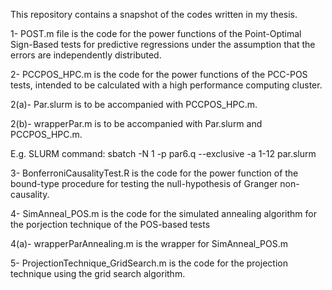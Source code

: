 This repository contains a snapshot of the codes written in my thesis.

1- POST.m file is the code for the power functions of the Point-Optimal Sign-Based tests for predictive regressions
under the assumption that the errors are independently distributed.

2- PCCPOS_HPC.m is the code for the power functions of the PCC-POS tests, intended to be calculated with a high performance computing cluster. 

2(a)- Par.slurm is to be accompanied with PCCPOS_HPC.m.

2(b)- wrapperPar.m is to be accompanied with Par.slurm and PCCPOS_HPC.m.

E.g. SLURM command: sbatch -N 1 -p par6.q --exclusive -a 1-12 par.slurm

3- BonferroniCausalityTest.R is the code for the power function of the bound-type procedure for testing the null-hypothesis of Granger non-causality.

4- SimAnneal_POS.m is the code for the simulated annealing algorithm for the porjection technique of the  POS-based tests  

4(a)- wrapperParAnnealing.m is the wrapper for SimAnneal_POS.m

5- ProjectionTechnique_GridSearch.m is the code for the projection technique using the grid search algorithm.


